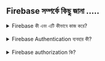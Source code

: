 ## Firebase  সম্পর্কে  কিছু জানা .....

<details>
 <summary>   Firebase কী এবং এটি কীভাবে কাজ করে?</summary>
 <br>
Firebase রিয়েলটাইম ডাটাবেস আপনাকে ক্লায়েন্ট-সাইড কোড থেকে সরাসরি ডাটাবেসে নিরাপদ অ্যাক্সেসের অনুমতি দিয়ে সমৃদ্ধ, সহযোগী অ্যাপ্লিকেশন তৈরি করতে দেয়। ডেটা স্থানীয়ভাবে বজায় থাকে এবং এমনকি অফলাইনে থাকা সত্ত্বেও, রিয়েলটাইম ইভেন্টগুলি অব্যাহত থাকে, যা শেষ ব্যবহারকারীকে একটি প্রতিক্রিয়াশীল অভিজ্ঞতা প্রদান করে
</details>
<br>

<details>
 <summary>    Firebase Authentication ব্যবহার কী?</summary>
 <br>
আপনি ফায়ারবেস Authentication  ব্যবহার করতে পারেন যাতে ব্যবহারকারীরা ইমেল ঠিকানা এবং পাসওয়ার্ড সাইন-ইন সহ এক বা একাধিক সাইন-ইন পদ্ধতি ব্যবহার করে আপনার অ্যাপে সাইন ইন করতে পারে, এবং গুগল সাইন-ইন এবং ফেসবুক লগইন-এর মতো সংঘবদ্ধ পরিচয় প্রদানকারী।
</details>
<br>
<details>
 <summary>   Firebase authorization কি?</summary>
 <br>
Firebase authorization আপনার অ্যাপে ব্যবহারকারীদের authorization জন্য ব্যাকএন্ড পরিষেবা, সহজেই ব্যবহারযোগ্য SDKs এবং প্রস্তুত UI লাইব্রেরি সরবরাহ করে। এটি পাসওয়ার্ড, ফোন নম্বর, গুগল, ফেসবুক এবং টুইটারের মতো জনপ্রিয় সংঘবদ্ধ পরিচয় প্রদানকারী এবং আরও অনেক কিছু ব্যবহার করে প্রমাণীকরণ সমর্থন করে
</details>
<br>


